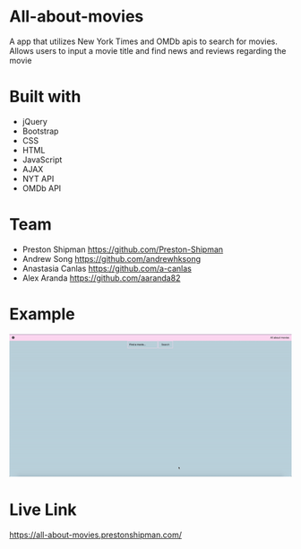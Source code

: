 # All-about-movies

A app that utilizes New York Times and OMDb apis to search for movies.
Allows users to input a movie title and find news and reviews regarding the movie

# Built with
- jQuery
- Bootstrap
- CSS
- HTML
- JavaScript
- AJAX
- NYT API
- OMDb API

# Team
- Preston Shipman https://github.com/Preston-Shipman
- Andrew Song https://github.com/andrewhksong
- Anastasia Canlas https://github.com/a-canlas
- Alex Aranda https://github.com/aaranda82

# Example
![](all-about-movies.gif)

# Live Link
https://all-about-movies.prestonshipman.com/
